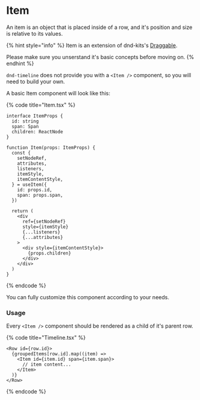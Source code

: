 # Item

An item is an object that is placed inside of a row, and it's position and size is relative to its values.

{% hint style="info" %}
Item is an extension of dnd-kits's [Draggable](https://docs.dndkit.com/api-documentation/draggable).&#x20;

Please make sure you unserstand it's basic concepts before moving on.
{% endhint %}

`dnd-timeline` does not provide you with a `<Item />` component, so you will need to build your own.&#x20;

A basic Item component will look like this:

{% code title="Item.tsx" %}
```tsx
interface ItemProps {
  id: string
  span: Span
  children: ReactNode
}

function Item(props: ItemProps) {
  const {
    setNodeRef,
    attributes,
    listeners,
    itemStyle,
    itemContentStyle,
  } = useItem({
    id: props.id,
    span: props.span,
  })

  return (
    <div
      ref={setNodeRef}
      style={itemStyle}
      {...listeners}
      {...attributes}
    >
      <div style={itemContentStyle}>
        {props.children}
      </div>
    </div>
  )
}
```
{% endcode %}

You can fully customize this component according to your needs.

### Usage

Every `<Item />` component should be rendered as a child of it's parent row.

{% code title="Timeline.tsx" %}
```tsx
<Row id={row.id}>
  {groupedItems[row.id].map((item) => 
    <Item id={item.id} span={item.span}>
      // item content...
    </Item>
  )}
</Row>
```
{% endcode %}
